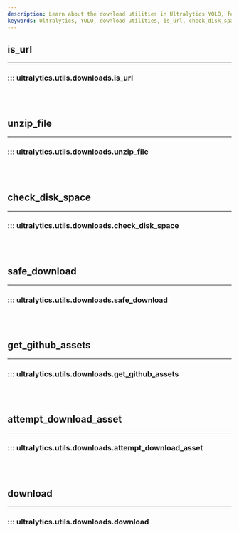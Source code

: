 ```yaml
---
description: Learn about the download utilities in Ultralytics YOLO, featuring functions like is_url, check_disk_space, get_github_assets, and download.
keywords: Ultralytics, YOLO, download utilities, is_url, check_disk_space, get_github_assets, download, documentation
---
```


## is_url
---
### ::: ultralytics.utils.downloads.is_url
<br><br>

## unzip_file
---
### ::: ultralytics.utils.downloads.unzip_file
<br><br>

## check_disk_space
---
### ::: ultralytics.utils.downloads.check_disk_space
<br><br>

## safe_download
---
### ::: ultralytics.utils.downloads.safe_download
<br><br>

## get_github_assets
---
### ::: ultralytics.utils.downloads.get_github_assets
<br><br>

## attempt_download_asset
---
### ::: ultralytics.utils.downloads.attempt_download_asset
<br><br>

## download
---
### ::: ultralytics.utils.downloads.download
<br><br>